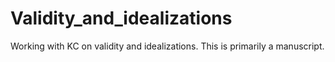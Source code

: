 # Validity_and_idealizations
Working with KC on validity and idealizations. This is primarily a manuscript.
